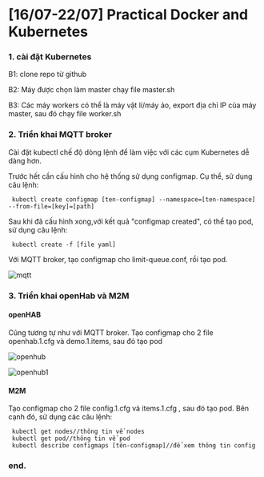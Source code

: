 # [16/07-22/07] Practical Docker and Kubernetes
### 1. cài đặt Kubernetes
B1: clone repo từ github

B2: Máy được chọn làm master chạy file master.sh

B3: Các máy workers có thể là máy vật lí/máy ảo, export địa chỉ IP của máy master, sau đó chạy file worker.sh

### 2. Triển khai MQTT broker
Cài đặt kubectl chế độ dòng lệnh để làm việc với các cụm Kubernetes dễ dàng hơn.

Trước hết cần cấu hình cho hệ thống sử dụng configmap. Cụ thể, sử dụng câu lệnh:

     kubectl create configmap [ten-configmap] --namespace=[ten-namespace] --from-file=[key]=[path]



Sau khi đã cấu hình xong,với kết quả "configmap created", có thể tạo pod, sử dụng câu lệnh:

     kubectl create -f [file yaml]

Với MQTT broker, tạo configmap cho limit-queue.conf, rồi tạo pod.

![mqtt](http://imageshack.com/a/img923/7688/fux1p0.png)

### 3. Triển khai openHab và M2M

#### openHAB
Cũng tương tự như với MQTT broker.
Tạo configmap cho 2 file openhab.1.cfg và demo.1.items, sau đó tạo pod

![openhub](http://imageshack.com/a/img924/9207/LA17Ju.png)

![openhub1](http://imageshack.com/a/img923/7999/rIDHSk.png)

#### M2M
Tạo configmap cho 2 file config.1.cfg và items.1.cfg , sau đó tạo pod.
Bên cạnh đó, sử dụng các câu lệnh:

     kubectl get nodes//thông tin về nodes
     kubectl get pod//thông tin về pod
     kubectl describe configmaps [tên-configmap]//để xem thông tin config

### end.

